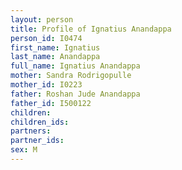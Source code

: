 ```yaml
---
layout: person
title: Profile of Ignatius Anandappa
person_id: I0474
first_name: Ignatius
last_name: Anandappa
full_name: Ignatius Anandappa
mother: Sandra Rodrigopulle
mother_id: I0223
father: Roshan Jude Anandappa
father_id: I500122
children:
children_ids:
partners:
partner_ids:
sex: M
---
```


